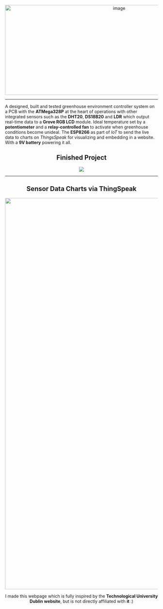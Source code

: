 <div align="center">
<img width="736" height="297" alt="image" src="https://github.com/user-attachments/assets/58934074-7adf-4de0-80f0-d8728b71fb11" />
</div>

--------------------

A designed, built and tested greenhouse environment controller system on a PCB with the **ATMega328P** at the heart of operations with other integrated sensors such as the **DHT20**, **DS18B20** and **LDR** which output real-time data to a **Grove RGB LCD** module. Ideal temperature set by a **potentiometer** and a **relay-controlled fan** to activate when greenhouse conditions become unideal. The **ESP8266** as part of _IoT_ to send the live data to charts on _ThingsSpeak_ for visualizing and embedding in a website. With a **9V battery** powering it all.

<div align="center">
<h2>Finished Project</h2>
<img src="https://github.com/user-attachments/assets/9d45e04f-b647-40f9-baac-8c97a7c10235">
</div>

--------------------

<div align="center">
<h2>Sensor Data Charts via ThingSpeak</h2>
<img width="1366" height="1291" alt="home1" src="https://github.com/user-attachments/assets/45478054-60ce-480c-876a-01dd4a35077c" />
<p>I made this webpage which is fully inspired by the <b>Technological University Dublin website</b>, but is not directly affiliated with <b>it</b> :)</p>
</div>
